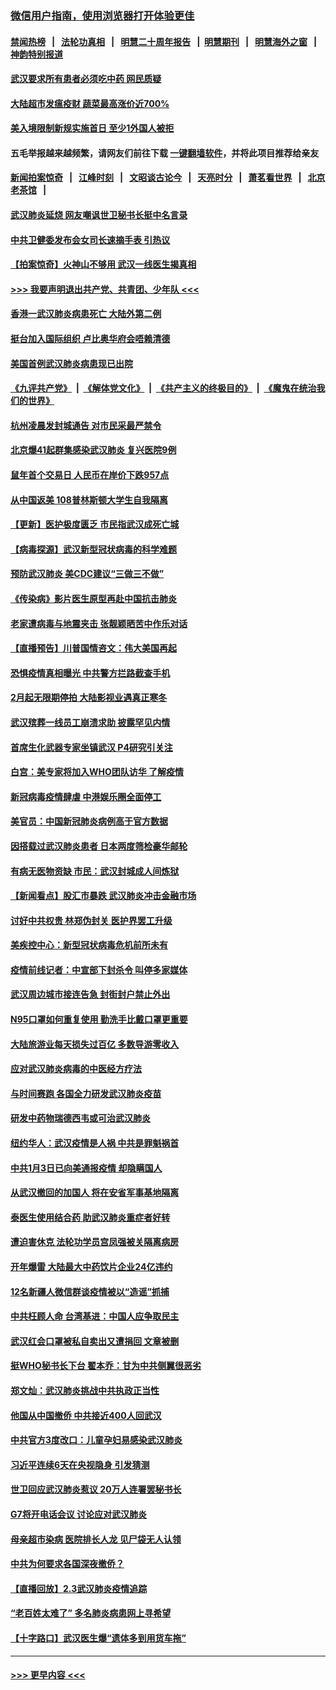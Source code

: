 ### [微信用户指南，使用浏览器打开体验更佳](https://github.com/gfw-breaker/banned-news1/blob/master/indexes/wechat-guide.md?t=0)
#### [禁闻热榜](热点新闻.md?t=0)  &nbsp;&nbsp;|&nbsp;&nbsp; [法轮功真相](https://github.com/gfw-breaker/truth/blob/master/README.md?t=0) &nbsp;&nbsp;|&nbsp;&nbsp; [明慧二十周年报告](https://github.com/gfw-breaker/mh-reports/blob/master/README.md?t=0) &nbsp;&nbsp;|&nbsp;&nbsp;[明慧期刊](https://github.com/gfw-breaker/mh-qikan) &nbsp;&nbsp;|&nbsp;&nbsp; [明慧海外之窗](https://github.com/gfw-breaker/mh-news/blob/master/README.md?t=0) &nbsp;&nbsp;|&nbsp;&nbsp; [神韵特别报道](https://github.com/gfw-breaker/mh-news/blob/master/shenyun.md?t=0)
#### [武汉要求所有患者必须吃中药 网民质疑](../pages/nsc413/n11842894.md?t=02041433) 
#### [大陆超市发瘟疫财 蔬菜最高涨价近700%](../pages/nsc413/n11842780.md?t=02041433) 
#### [美入境限制新规实施首日 至少1外国人被拒](../pages/nsc413/n11843058.md?t=02041433) 
#### 五毛举报越来越频繁，请网友们前往下载 [一键翻墙软件](https://github.com/gfw-breaker/ssr-accounts)，并将此项目推荐给亲友
#### [新闻拍案惊奇](https://github.com/gfw-breaker/banned-news1/blob/master/pages/link4.md) &nbsp;&nbsp;|&nbsp;&nbsp; [江峰时刻](https://github.com/gfw-breaker/banned-news1/blob/master/pages/link4.md) &nbsp;&nbsp;|&nbsp;&nbsp; [文昭谈古论今](https://github.com/gfw-breaker/banned-news1/blob/master/pages/link4.md) &nbsp;&nbsp;|&nbsp;&nbsp; [天亮时分](https://github.com/gfw-breaker/banned-news1/blob/master/pages/link4.md) &nbsp;&nbsp;|&nbsp;&nbsp; [萧茗看世界](https://github.com/gfw-breaker/banned-news1/blob/master/pages/link4.md) &nbsp;&nbsp;|&nbsp;&nbsp; [北京老茶馆](https://github.com/gfw-breaker/banned-news1/blob/master/pages/link4.md) &nbsp;&nbsp;|&nbsp;&nbsp; 
#### [武汉肺炎延烧 网友嘲讽世卫秘书长挺中名言录](../pages/nsc413/n11843056.md?t=02041433) 
#### [中共卫健委发布会女司长速摘手表 引热议](../pages/nsc413/n11843116.md?t=02041433) 
#### [【拍案惊奇】火神山不够用 武汉一线医生揭真相](../pages/nsc413/n11842682.md?t=02041433) 
#### [>>> 我要声明退出共产党、共青团、少年队 <<<](https://github.com/begood0513/goodnews/blob/master/quit/letter.md) 
#### [香港一武汉肺炎病患死亡 大陆外第二例](../pages/nsc413/n11843026.md?t=02041433) 
#### [挺台加入国际组织 卢比奥华府会唔赖清德](../pages/nsc413/n11843023.md?t=02041433) 
#### [美国首例武汉肺炎病患现已出院](../pages/nsc413/n11842740.md?t=02041433) 
#### [《九评共产党》](https://github.com/begood0513/9ping.md/blob/master/README.md) &nbsp;|&nbsp; [《解体党文化》](../../../../jtdwh.md/blob/master/README.md)  &nbsp;|&nbsp; [《共产主义的终极目的》](../../../../gczydzjmd.md/blob/master/README.md) &nbsp;|&nbsp; [《魔鬼在统治我们的世界》](../../../../mgztzwmdsj.md/blob/master/README.md) 
#### [杭州凌晨发封城通告 对市民采最严禁令](../pages/nsc413/n11842758.md?t=02041433) 
#### [北京爆41起群集感染武汉肺炎 复兴医院9例](../pages/nsc413/n11841955.md?t=02041433) 
#### [鼠年首个交易日 人民币在岸价下跌957点](../pages/nsc413/n11842681.md?t=02041433) 
#### [从中国返美 108普林斯顿大学生自我隔离](../pages/nsc413/n11842714.md?t=02041433) 
#### [【更新】医护极度匮乏 市民指武汉成死亡城](../pages/nsc413/n11801312.md?t=02041433) 
#### [【病毒探源】武汉新型冠状病毒的科学难题](../pages/nsc413/n11842176.md?t=02041433) 
#### [预防武汉肺炎 美CDC建议“三做三不做”](../pages/nsc413/n11842700.md?t=02041433) 
#### [《传染病》影片医生原型再赴中国抗击肺炎](../pages/nsc413/n11842626.md?t=02041433) 
#### [老家遭病毒与地震夹击 张靓颖晒苦中作乐对话](../pages/nsc413/n11842054.md?t=02041433) 
#### [【直播预告】川普国情咨文：伟大美国再起](../pages/nsc413/n11842079.md?t=02041433) 
#### [恐惧疫情真相曝光 中共警方拦路截查手机](../pages/nsc413/n11842396.md?t=02041433) 
#### [2月起无限期停拍 大陆影视业遇真正寒冬](../pages/nsc413/n11842344.md?t=02041433) 
#### [武汉殡葬一线员工崩溃求助 披露罕见内情](../pages/nsc413/n11842482.md?t=02041433) 
#### [首席生化武器专家坐镇武汉 P4研究引关注](../pages/nsc413/n11842412.md?t=02041433) 
#### [白宫：美专家将加入WHO团队访华 了解疫情](../pages/nsc413/n11842198.md?t=02041433) 
#### [新冠病毒疫情肆虐 中港娱乐圈全面停工](../pages/nsc413/n11842193.md?t=02041433) 
#### [美官员：中国新冠肺炎病例高于官方数据](../pages/nsc413/n11842452.md?t=02041433) 
#### [因搭载过武汉肺炎患者 日本两度筛检豪华邮轮](../pages/nsc413/n11842447.md?t=02041433) 
#### [有病无医物资缺 市民：武汉封城成人间炼狱](../pages/nsc413/n11839878.md?t=02041433) 
#### [【新闻看点】股汇市暴跌 武汉肺炎冲击金融市场](../pages/nsc413/n11842216.md?t=02041433) 
#### [讨好中共权贵 林郑伪封关 医护界罢工升级](../pages/nsc413/n11842359.md?t=02041433) 
#### [美疾控中心：新型冠状病毒危机前所未有](../pages/nsc413/n11842406.md?t=02041433) 
#### [疫情前线记者：中宣部下封杀令 叫停多家媒体](../pages/nsc413/n11842178.md?t=02041433) 
#### [武汉周边城市接连告急 封街封户禁止外出](../pages/nsc413/n11842277.md?t=02041433) 
#### [N95口罩如何重复使用 勤洗手比戴口罩更重要](../pages/nsc413/n11842236.md?t=02041433) 
#### [大陆旅游业每天损失过百亿 多数导游零收入](../pages/nsc413/n11842179.md?t=02041433) 
#### [应对武汉肺炎病毒的中医经方疗法](../pages/nsc413/n11842157.md?t=02041433) 
#### [与时间赛跑  各国全力研发武汉肺炎疫苗](../pages/nsc413/n11842149.md?t=02041433) 
#### [研发中药物瑞德西韦或可治武汉肺炎](../pages/nsc413/n11842100.md?t=02041433) 
#### [纽约华人：武汉疫情是人祸 中共是罪魁祸首](../pages/nsc413/n11840631.md?t=02041433) 
#### [中共1月3日已向美通报疫情 却隐瞒国人](../pages/nsc413/n11841978.md?t=02041433) 
#### [从武汉撤回的加国人 将在安省军事基地隔离](../pages/nsc413/n11840777.md?t=02041433) 
#### [泰医生使用结合药 助武汉肺炎重症者好转](../pages/nsc413/n11842096.md?t=02041433) 
#### [遭迫害休克 法轮功学员宫凤强被关隔离病房](../pages/nsc413/n11841492.md?t=02041433) 
#### [开年爆雷  大陆最大中药饮片企业24亿违约](../pages/nsc413/n11841904.md?t=02041433) 
#### [12名新疆人微信群谈疫情被以“造谣”抓捕](../pages/nsc413/n11839897.md?t=02041433) 
#### [中共枉顾人命 台湾基进：中国人应争取民主](../pages/nsc413/n11841532.md?t=02041433) 
#### [武汉红会口罩被私自卖出又遭捐回 文章被删](../pages/nsc413/n11841871.md?t=02041433) 
#### [挺WHO秘书长下台 翟本乔：甘为中共侧翼很恶劣](../pages/nsc413/n11841484.md?t=02041433) 
#### [郑文灿：武汉肺炎挑战中共执政正当性](../pages/nsc413/n11841537.md?t=02041433) 
#### [他国从中国撤侨 中共接近400人回武汉](../pages/nsc413/n11841290.md?t=02041433) 
#### [中共官方3度改口：儿童孕妇易感染武汉肺炎](../pages/nsc413/n11841631.md?t=02041433) 
#### [习近平连续6天在央视隐身 引发猜测](../pages/nsc413/n11841881.md?t=02041433) 
#### [世卫回应武汉肺炎惹议 20万人连署罢秘书长](../pages/nsc413/n11841664.md?t=02041433) 
#### [G7将开电话会议 讨论应对武汉肺炎](../pages/nsc413/n11841658.md?t=02041433) 
#### [母亲超市染病 医院排长人龙 见尸袋无人认领](../pages/nsc413/n11841762.md?t=02041433) 
#### [中共为何要求各国深夜撤侨？](../pages/nsc413/n11841731.md?t=02041433) 
#### [【直播回放】2.3武汉肺炎疫情追踪](../pages/nsc413/n11841577.md?t=02041433) 
#### [“老百姓太难了” 多名肺炎病患网上寻希望](../pages/nsc413/n11841565.md?t=02041433) 
#### [【十字路口】武汉医生爆“遗体多到用货车拖”](../pages/nsc413/n11840013.md?t=02041433) 

----
#### [ >>> 更早内容 <<< ](../indexes/nsc413-earlier.md)
